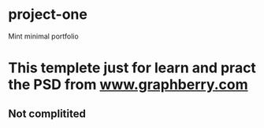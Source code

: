 # project-one
Mint minimal portfolio
# This templete just for learn and pract the PSD from www.graphberry.com
## Not complitited
